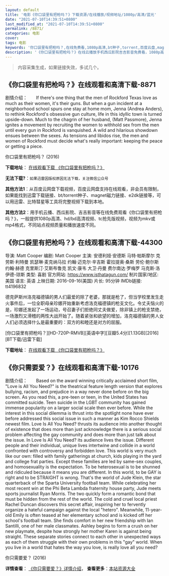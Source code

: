 ```yaml
---
layout: default
title: '电影《你口袋里有把枪吗？》下载资源/在线播放/视频地址/1080p/高清/蓝光'
date: "2021-07-10T14:39:51+0800"
last_modified_at: "2021-07-10T14:39:51+0800"
permalink: /8871/
categories: 电影
cover:
tags: 电影
keywords: '你口袋里有把枪吗？,在线免费看,1080p高清,bt种子,torrent,百度云盘,magnet,磁力链,迅雷下载资源'
description: '《你口袋里有把枪吗？》在线云播放手机西瓜影院吉吉影音免费看，1080p高清bd/hd未删减完整版和tc抢先枪版，mkv/mp4格式，附带bt/torrent种子、magnet/磁力链、百度云盘、网盘资源迅雷下载链接'
---
```


>内容采集生成，如果链接失效，多试几个。


## 《你口袋里有把枪吗？》在线观看和高清下载-8871

剧情介绍：　　If there's one thing that the men of Rockford Texas love as much as their women, it's their guns. But when a gun incident at a neighborhood school spurs one stay at home mom, Jenna (Andrea Anders), to rethink Rockford's obsessive gun culture, life in this idyllic town is turned upside-down. Much to the chagrin of her husband, (Matt Passmore), Jenna ignites a movement by recruiting the women to withhold sex from the men until every gun in Rockford is vanquished. A wild and hilarious showdown ensues between the sexes. As tensions and libidos rise, the men and women of Rockford must decide what's really important: keeping the peace or getting a piece.


你口袋里有把枪吗？ (2016)

**下载地址**： [在线观看下载 《你口袋里有把枪吗？》](https://www.btbtdy.me/btdy/dy10315.html) 


**无法下载?**：`如果迅雷因版权原因无法下载，关注微信公众号 `

**其他方法1**：从百度云网盘下载视频，百度云网盘支持在线观看，非会员有限制，如果能找到迅雷下载链接、bt/torrent种子、magnet磁力链接、e2dk链接等，可以用迅雷、比特彗星等工具将完整视频下载到本地。

**其他方法2**：用手机云播、西瓜影院、吉吉影音等在线免费观看《你口袋里有把枪吗？》，一般提供1080p高清、hd/bd高清视频、tc抢先版视频，视频为mkv或mp4格式，不同站点视频质量和播放速度不同。


## 《你口袋里有把枪吗？》在线观看和高清下载-44300

导演: Matt Cooper 编剧: Matt Cooper 主演: 安德利娅·安德斯 马特·帕斯摩尔 克劳斯·利特曼 凯瑟琳·麦克纳马拉 约翰·迈克尔·辛吉斯 霍拉提奥·桑斯 劳伦·鲍尔斯 约翰·赫德 克里斯汀·艾斯布鲁克 凯文·康韦 大卫·丹曼 费尔南达·罗梅罗 马克斯·洛伊德-琼斯 类型: 喜剧 官方网站: https://www.isthatagun.com/ 制片国家/地区: 美国 语言: 英语 上映日期: 2016-09-16(美国) 片长: 95分钟 IMDb链接: tt4196832

德克萨斯州洛克福德镇的男人们最爱的除了老婆，那就是枪了，但当学校里发生走火事件后，一位全职母亲珍娜开始重新考虑洛克福德镇的枪支文化。令丈夫恼火的是，珍娜还发起了一场运动，号召妻子们拒绝同丈夫做爱，除非镇上的枪支禁绝，一场激烈又滑稽的两性大战开始了。随着紧张和欲望的增加，洛克福德镇的男人女人们必须选择什么是最重要的：双方的和睦还是对方的屈服。


[你口袋里有把枪吗？][HD-720P-RMVB][英语中字][豆瓣5.4分][1.13GB][2016][BT下载/迅雷下载]

**下载地址**： [在线观看下载 《你口袋里有把枪吗？》](https://www.btdx8.com/torrent/is_that_a_gun-in_your_pocket_2016.html) 


## 《你只需要爱？》在线观看和高清下载-10176

剧情介绍：　　Based on the award winning critically acclaimed short film, "Love is All You Need?" is the theatrical feature length version that explores bullying, racism, and prejudice in a way never done before on the big screen. As you read this, a pre-teen or teen, in the United States has committed suicide. Teen suicide in the LGBT community has gained immense popularity on a larger social scale then ever before. While the interest in this social dilemma is thrust into the spotlight none have ever before addressed this social issue in such a manner as Kim Rocco Shields newest film. Love Is All You Need? thrusts its audience into another thought of existence that does more than just acknowledge there is a serious social problem affecting the gay community and does more than just talk about the issue. In Love Is All You Need? its audience lives the issue. Different people and their individual, unique lives intertwine and collide in a world confronted with controversy and forbidden love. This world is very much like our own: filled with family gatherings at church, kids playing in the yard and college frat parties. Except these families are led by same-sex couples, and homosexuality is the expectation. To be heterosexual is to be shunned and ridiculed because it means you are different. In this world, to be GAY is right and to be STRAIGHT is wrong. That's the world of Jude Klein, the star quarterback of the Sparta University football team. While celebrating her most recent win at the Phi Beta Lambda fraternity house party, Jude meets sports journalist Ryan Morris. The two quickly form a romantic bond that must be hidden from the rest of the world. The cold and cruel local priest Rachel Duncan discovers this secret affair, inspiring her to fervently organize a hateful campaign against the local "hetero". Meanwhile, 11-year-old Emily is often teased at her elementary school and is kicked off her school's football team. She finds comfort in her new friendship with Ian Santilli, one of her male classmates. Ashley begins to form a crush on her new playmate, despite how strongly her mother Karen is against being straight. These separate stories connect to each other in unexpected ways as each of them struggle with their own problems in this "gay" world. When you live in a world that hates the way you love, is really love all you need?


你只需要爱？ (2016)

**详情查看**： [《你只需要爱？》详情介绍](/movie/10176/)， **查看更多**：[本站资源大全](/movie/t/all/)

